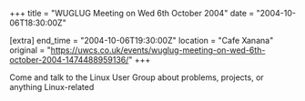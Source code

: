+++
title = "WUGLUG Meeting on Wed 6th October 2004"
date = "2004-10-06T18:30:00Z"

[extra]
end_time = "2004-10-06T19:30:00Z"
location = "Cafe Xanana"
original = "https://uwcs.co.uk/events/wuglug-meeting-on-wed-6th-october-2004-1474488959136/"
+++

Come and talk to the Linux User Group about problems, projects, or anything Linux-related

